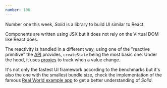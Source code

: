 ```yaml
---
number: 106
---
```


Number one this week, _Solid_ is a library to build UI similar to React.

Components are written using JSX but it does not rely on the Virtual DOM like React does.

The reactivity is handled in a different way, using one of the "reactive primitive" the [API](https://github.com/ryansolid/solid/blob/master/documentation/api.md) provides, `createState` being the most basic one. Under the hood, it uses [proxies](https://developer.mozilla.org/en-US/docs/Web/JavaScript/Reference/Global_Objects/Proxy) to track when a value change.

It's not only the fastest UI framework according to the benchmarks but it's also the one with the smallest bundle size, check the implementation of the famous [Real World example app](https://github.com/ryansolid/solid-realworld) to get a better understanding of _Solid_.
